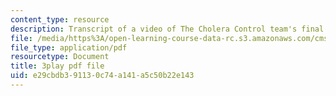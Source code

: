 ```yaml
---
content_type: resource
description: Transcript of a video of The Cholera Control team's final presentation.
file: /media/https%3A/open-learning-course-data-rc.s3.amazonaws.com/cms-611j-creating-video-games-fall-2014/e29cbdb391130c74a141a5c50b22e143_sKolTx6sxUo.pdf
file_type: application/pdf
resourcetype: Document
title: 3play pdf file
uid: e29cbdb3-9113-0c74-a141-a5c50b22e143
---
```

